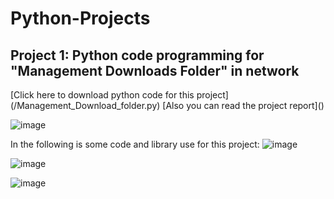 # Python-Projects
<h2>Project 1: Python code programming for "Management Downloads Folder" in network</h2>
[Click here to download python code for this project](/Management_Download_folder.py) 
[Also you can read the project report]()

![image](https://github.com/user-attachments/assets/67e0c249-012f-4e2b-8a2f-5dcf1083db21)

In the following is some code and library use for this project: 
![image](https://github.com/user-attachments/assets/3de3312d-855b-4a89-9c87-03d0e51db104)

![image](https://github.com/user-attachments/assets/d4ce446a-ae12-4f47-b956-4c433daf0822)

![image](https://github.com/user-attachments/assets/fc25b799-95ca-4bb9-9641-71a7e086bb37)




